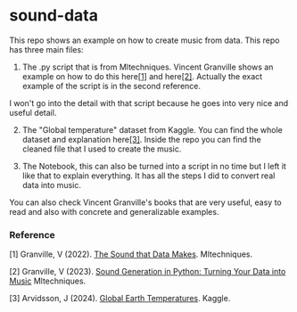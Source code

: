 # sound-data

This repo shows an example on how to create music from data. 
This repo has three main files:

1. The .py script that is from Mltechniques. Vincent Granville shows an example on how to do this here[[1]](#1) and here[[2]](#2). Actually the exact example of the script is in the second reference. 

I won't go into the detail with that script because he goes into very nice and useful detail. 

2. The "Global temperature" dataset from Kaggle. You can find the whole dataset and explanation here[[3]](#3). Inside the repo you can find the cleaned file that I used to create the music. 

3. The Notebook, this can also be turned into a script in no time but I left it like that to explain everything. It has all the steps I did to convert real data into music. 

You can also check Vincent Granville's books that are very useful, easy to read and also with concrete and generalizable examples.

### Reference

<a id="1">[1]</a> 
Granville, V (2022).
[The Sound that Data Makes](https://mltechniques.com/2022/08/29/the-sound-that-data-makes/).
Mltechniques.

<a id="2">[2]</a> 
Granville, V (2023).
[Sound Generation in Python: Turning Your Data into Music](https://mltechniques.com/2023/07/13/sound-generation-in-python-turning-your-data-into-music/)
Mltechniques.

<a id="3">[3]</a> 
Arvidsson, J (2024).
[Global Earth Temperatures](https://www.kaggle.com/datasets/joebeachcapital/global-earth-temperatures).
Kaggle. 